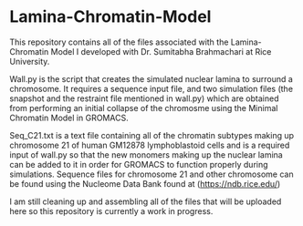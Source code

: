 # Lamina-Chromatin-Model
This repository contains all of the files associated with the Lamina-Chromatin Model I developed with Dr. Sumitabha Brahmachari at Rice University.

Wall.py is the script that creates the simulated nuclear lamina to surround a chromosome. It requires a sequence input file, and two simulation files (the snapshot and the restraint file mentioned in wall.py) which are obtained from performing an initial collapse of the chromosme using the Minimal Chromatin Model in GROMACS.

Seq_C21.txt is a text file containing all of the chromatin subtypes making up chromosome 21 of human GM12878 lymphoblastoid cells and is a required input of wall.py so that the new monomers making up the nuclear lamina can be added to it in order for GROMACS to function properly during simulations. Sequence files for chromosome 21 and other chromosome can be found using the Nucleome Data Bank found at (https://ndb.rice.edu/)

I am still cleaning up and assembling all of the files that will be uploaded here so this repository is currently a work in progress.
